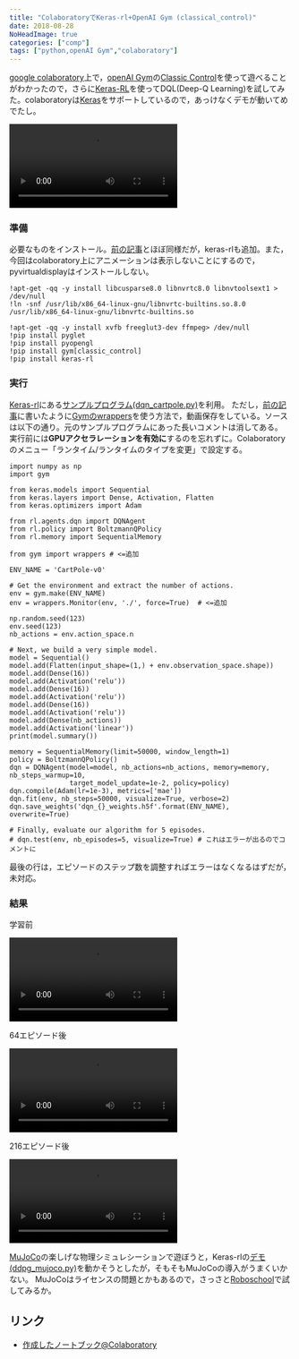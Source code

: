 ```yaml
---
title: "ColaboratoryでKeras-rl+OpenAI Gym (classical_control)"
date: 2018-08-28
NoHeadImage: true
categories: ["comp"]
tags: ["python,openAI Gym","colaboratory"]
---
```


[google colaboratory](https://colab.research.google.com/)上で，[openAI Gym](https://gym.openai.com/)の[Classic Control](https://gym.openai.com/envs/#classic_control)を使って遊べることがわかったので，さらに[Keras-RL](https://keras-rl.readthedocs.io/en/latest/)を使ってDQL(Deep-Q Learning)を試してみた。colaboratoryは[Keras](https://keras.io/ja/)をサポートしているので，あっけなくデモが動いてめでたし。


![](cartpole-kerasrl-216.mp4?resize=300,200)

<!--more-->

### 準備
必要なものをインストール。[前の記事](../180828-openai-colaboratory)とほぼ同様だが，keras-rlも追加。また，今回はcolaboratory上にアニメーションは表示しないことにするので，pyvirtualdisplayはインストールしない。

```
!apt-get -qq -y install libcusparse8.0 libnvrtc8.0 libnvtoolsext1 > /dev/null
!ln -snf /usr/lib/x86_64-linux-gnu/libnvrtc-builtins.so.8.0 /usr/lib/x86_64-linux-gnu/libnvrtc-builtins.so

!apt-get -qq -y install xvfb freeglut3-dev ffmpeg> /dev/null
!pip install pyglet
!pip install pyopengl
!pip install gym[classic_control]
!pip install keras-rl
```

### 実行

[Keras-rl](https://github.com/keras-rl/keras-rl)にある[サンプルプログラム(dqn_cartpole.py)](https://github.com/keras-rl/keras-rl/blob/master/examples/dqn_cartpole.py)を利用。
ただし，[前の記事](../180828-openai-colaboratory)に書いたように[Gymのwrappers](https://github.com/openai/gym/tree/master/gym/wrappers)を使う方法で，動画保存をしている。ソースは以下の通り。元のサンプルプログラムにあった長いコメントは消してある。
実行前には**GPUアクセラレーションを有効に**するのを忘れずに。Colaboratoryのメニュー「ランタイム/ランタイムのタイプを変更」で設定する。

```
import numpy as np
import gym

from keras.models import Sequential
from keras.layers import Dense, Activation, Flatten
from keras.optimizers import Adam

from rl.agents.dqn import DQNAgent
from rl.policy import BoltzmannQPolicy
from rl.memory import SequentialMemory

from gym import wrappers # <=追加

ENV_NAME = 'CartPole-v0'

# Get the environment and extract the number of actions.
env = gym.make(ENV_NAME)
env = wrappers.Monitor(env, './', force=True)  # <=追加

np.random.seed(123)
env.seed(123)
nb_actions = env.action_space.n

# Next, we build a very simple model.
model = Sequential()
model.add(Flatten(input_shape=(1,) + env.observation_space.shape))
model.add(Dense(16))
model.add(Activation('relu'))
model.add(Dense(16))
model.add(Activation('relu'))
model.add(Dense(16))
model.add(Activation('relu'))
model.add(Dense(nb_actions))
model.add(Activation('linear'))
print(model.summary())

memory = SequentialMemory(limit=50000, window_length=1)
policy = BoltzmannQPolicy()
dqn = DQNAgent(model=model, nb_actions=nb_actions, memory=memory, nb_steps_warmup=10,
               target_model_update=1e-2, policy=policy)
dqn.compile(Adam(lr=1e-3), metrics=['mae'])
dqn.fit(env, nb_steps=50000, visualize=True, verbose=2)
dqn.save_weights('dqn_{}_weights.h5f'.format(ENV_NAME), overwrite=True)

# Finally, evaluate our algorithm for 5 episodes.
# dqn.test(env, nb_episodes=5, visualize=True) # これはエラーが出るのでコメントに
```

最後の行は，エピソードのステップ数を調整すればエラーはなくなるはずだが，未対応。

### 結果

学習前

![](cartpole-kerasrl-0.mp4?resize=300,200)

64エピソード後

![](cartpole-kerasrl-64.mp4?resize=300,200)

216エピソード後

![](cartpole-kerasrl-216.mp4?resize=300,200)

[MuJoCo](https://gym.openai.com/envs/#mujoco)の楽しげな物理シミュレシーションで遊ぼうと，Keras-rlの[デモ(ddpg_mujoco.py)](https://github.com/keras-rl/keras-rl/blob/master/examples/ddpg_mujoco.py)を動かそうとしたが，そもそもMuJoCoの導入がうまくいかない。
MuJoCoはライセンスの問題とかもあるので，さっさと[Roboschool](https://blog.openai.com/roboschool/)で試してみるか。

## リンク

- [作成したノートブック@Colaboratory](https://colab.research.google.com/drive/1yeTcvE3qE2VQvm0TpQTLlalIOlv1h3On)